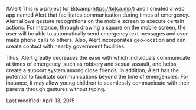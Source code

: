 #Alert
This is a project for Bitcamp(https://bitca.mp/) and I created a web app named Alert that facilitates communication during times of emergency. Alert allows gesture recognitions on the mobile screen to execute certain actions. For instance, through drawing a square on the mobile screen, the user will be able to automatically send emergency text messages and even make phone calls to others. Also, Alert incorporates geo-location and can create contact with nearby government facilities. 

Thus, Alert greatly decreases the ease with which individuals communicate at times of emergency, such as robbery and sexual assault, and helps create a support system among close friends. In addition, Alert has the potential to facilitate communications beyond the time of emergencies. For instance, it may allow young children to seamlessly communicate with their parents through gestures without typing.


Last modified: April 13, 2015